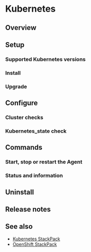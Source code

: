 # Kubernetes

## Overview

## Setup

### Supported Kubernetes versions

### Install

### Upgrade

## Configure

### Cluster checks

### Kubernetes_state check

## Commands

### Start, stop or restart the Agent

### Status and information

## Uninstall

## Release notes

## See also

* [Kubernetes StackPack](/stackpacks/integrations/kubernetes.md)
* [OpenShift StackPack](/stackpacks/integrations/openshift.md)